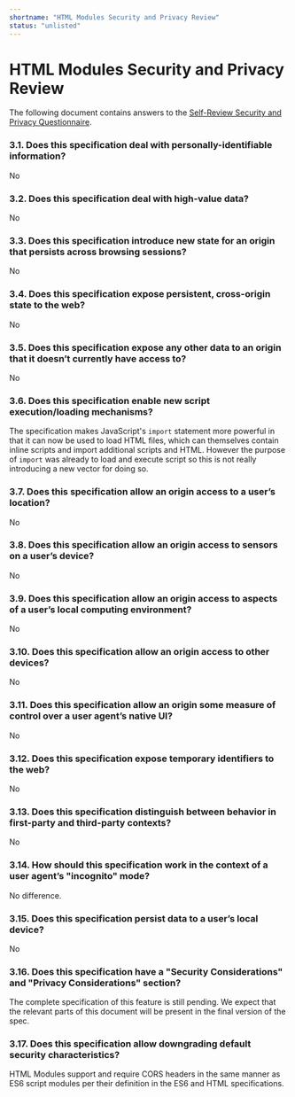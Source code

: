 ```yaml
---
shortname: "HTML Modules Security and Privacy Review"
status: "unlisted"
---
```


# HTML Modules Security and Privacy Review

The following document contains answers to the [Self-Review Security and Privacy Questionnaire](https://www.w3.org/TR/security-privacy-questionnaire/).

### 3.1. Does this specification deal with personally-identifiable information?

No

###  3.2. Does this specification deal with high-value data?

No

### 3.3. Does this specification introduce new state for an origin that persists across browsing sessions?

No

### 3.4. Does this specification expose persistent, cross-origin state to the web?

No

### 3.5. Does this specification expose any other data to an origin that it doesn’t currently have access to?

No

### 3.6. Does this specification enable new script execution/loading mechanisms?

The specification makes JavaScript's `import` statement more powerful in that it can now be used to load HTML files, which can themselves contain inline scripts and import additional scripts and HTML.  However the purpose of `import` was already to load and execute script so this is not really introducing a new vector for doing so.

### 3.7. Does this specification allow an origin access to a user’s location?

No

### 3.8. Does this specification allow an origin access to sensors on a user’s device?

No

### 3.9. Does this specification allow an origin access to aspects of a user’s local computing environment?

No

### 3.10. Does this specification allow an origin access to other devices?

No

### 3.11. Does this specification allow an origin some measure of control over a user agent’s native UI?

No

### 3.12. Does this specification expose temporary identifiers to the web?

No

### 3.13. Does this specification distinguish between behavior in first-party and third-party contexts?

No

### 3.14. How should this specification work in the context of a user agent’s "incognito" mode?

No difference.

### 3.15. Does this specification persist data to a user’s local device?

No

### 3.16. Does this specification have a "Security Considerations" and "Privacy Considerations" section?

The complete specification of this feature is still pending.  We expect that the relevant parts of this document will be present in the final version of the spec.

### 3.17. Does this specification allow downgrading default security characteristics?

HTML Modules support and require CORS headers in the same manner as ES6 script modules per their definition in the ES6 and HTML specifications.
